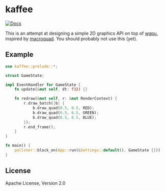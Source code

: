 # kaffee

[![Docs](https://docs.rs/kaffee/badge.svg)](https://docs.rs/kaffee/latest)

This is an attempt at designing a simple 2D graphics API on top of [wgpu](https://github.com/gfx-rs/wgpu), inspired by [macroquad](https://github.com/not-fl3/macroquad). You should probably not use this (yet).

## Example

```rust
use kaffee::prelude::*;

struct GameState;

impl EventHandler for GameState {
    fn update(&mut self, dt: f32) {}

    fn redraw(&mut self, r: &mut RenderContext) {
        r.draw_batch(|b| {
            b.draw_quad(0.5, 0.5, RED);
            b.draw_quad(6.5, 6.5, GREEN);
            b.draw_quad(8.5, 8.5, BLUE);
        });
        r.end_frame();
    }
}

fn main() {
    pollster::block_on(App::run(&Settings::default(), GameState {}))
}
```

## License

Apache License, Version 2.0
